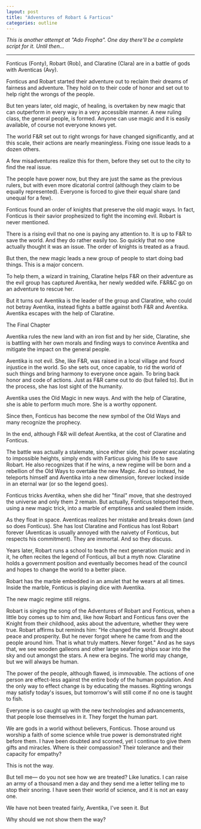 ```yaml
---
layout: post
title: "Adventures of Robart & Farticus"
categories: outline
---
```


*This is another attempt at "Ado Fropha". One day there'll be a complete script for it. Until then...*

---

Fonticus (Fonty), Robart (Rob), and Claratine (Clara) are in a battle of gods with Aventicas (Avy).

Fonticus and Robart started their adventure out to reclaim their dreams of fairness and adventure. They hold on to their code of honor and set out to help right the wrongs of the people.

But ten years later, old magic, of healing, is overtaken by new magic that can outperform in every way in a very accessible manner. A new ruling class, the general people, is formed. Anyone can use magic and it is easily available, of course not everyone knows yet.

The world F&R set out to right wrongs for have changed significantly, and at this scale, their actions are nearly meaningless. Fixing one issue leads to a dozen others.

A few misadventures realize this for them, before they set out to the city to find the real issue.

The people have power now, but they are just the same as the previous rulers, but with even more dicatorial control (although they claim to be equally represented). Everyone is forced to give their equal share (and unequal for a few).

Fonticus found an order of knights that preserve the old magic ways. In fact, Fonticus is their savior prophesized to fight the incoming evil. Robart is never mentioned.

There is a rising evil that no one is paying any attention to. It is up to F&R to save the world. And they do rather easily too. So quickly that no one actually thought it was an issue. The order of knights is treated as a fraud.

But then, the new magic leads a new group of people to start doing bad things. This is a major concern.

To help them, a wizard in training, Claratine helps F&R on their adventure as the evil group has captured Aventika, her newly wedded wife. F&R&C go on an adventure to rescue her.

But it turns out Aventika is the leader of the group and Claratine, who could not betray Aventika, instead fights a battle against both F&R and Aventika. Aventika escapes with the help of Claratine.

The Final Chapter

Aventika rules the new land with an iron fist and by her side, Claratine, she is battling with her own morals and finding ways to convince Aventika and mitigate the impact on the general people.

Aventika is not evil. She, like F&R, was raised in a local village and found injustice in the world. So she sets out, once capable, to rid the world of such things and bring harmony to everyone once again. To bring back honor and code of actions. Just as F&R came out to do (but failed to). But in the process, she has lost sight of the humanity.

Aventika uses the Old Magic in new ways. And with the help of Claratine, she is able to perform much more. She is a worthy opponent.

Since then, Fonticus has become the new symbol of the Old Ways and many recognize the prophecy.

In the end, although F&R will defeat Aventika, at the cost of Claratine and Fonticus.

The battle was actually a stalemate, since either side, their power escalating to impossible heights, simply ends with Farticus giving his life to save Robart. He also recognizes that if he wins, a new regime will be born and a rebellion of the Old Ways to overtake the new Magic. And so instead, he teleports himself and Aventika into a new dimension, forever locked inside in an eternal war (or so the legend goes).

Fonticus tricks Aventika, when she did her "final" move, that she destroyed the universe and only them 2 remain. But actually, Fonticus teleported them, using a new magic trick, into a marble of emptiness and sealed them inside.

As they float in space. Aventicas realizes her mistake and breaks down (and so does Fonticus). She has lost Claratine and Fonticus has lost Robart forever (Aventicas is usually annoyed with the naivety of Fonticus, but respects his commitment). They are immortal. And so they discuss.

Years later, Robart runs a school to teach the next generation music and in it, he often recites the legend of Fonticus, all but a myth now. Claratine holds a government position and eventually becomes head of the council and hopes to change the world to a better place.

Robart has the marble embedded in an amulet that he wears at all times. Inside the marble, Fonticus is playing dice with Aventika.

The new magic regime still reigns.

Robart is singing the song of the Adventures of Robart and Fonticus, when a little boy comes up to him and, like how Robart and Fonticus fans over the Knight from their childhood, asks about the adventure, whether they were true. Robart affirms but reminds him: "He changed the world. Brought about peace and prosperity. But he never forgot where he came from and the people around him. That is what truly matters. Never forget." And as he says that, we see wooden galleons and other large seafaring ships soar into the sky and out amongst the stars. A new era begins. The world may change, but we will always be human.

The power of the people, although flawed, is immovable. The actions of one person are effect-less against the entire body of the human population. And the only way to effect change is by educating the masses. Righting wrongs may satisfy today's issues, but tomorrow's will still come if no one is taught to fish.

Everyone is so caught up with the new technologies and advancements, that people lose themselves in it. They forget the human part.

We are gods in a world without believers, Fonticus. Those around us worship a faith of some science while true power is demonstrated right before them. I have been doubted and scorned, yet I continue to give them gifts and miracles. Where is their compassion? Their tolerance and their capacity for empathy?

This is not the way.

But tell me— do you not see how we are treated? Like lunatics. I can raise an army of a thousand men a day and they send me a letter telling me to stop their snoring. I have seen their world of science, and it is not an easy one.

We have not been treated fairly, Aventika, I've seen it. But

Why should we not show them the way?
